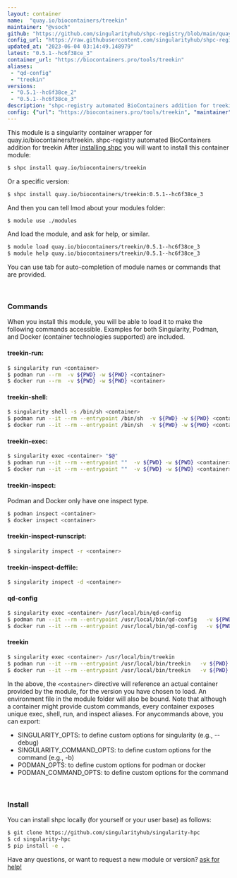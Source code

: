 ```yaml
---
layout: container
name:  "quay.io/biocontainers/treekin"
maintainer: "@vsoch"
github: "https://github.com/singularityhub/shpc-registry/blob/main/quay.io/biocontainers/treekin/container.yaml"
config_url: "https://raw.githubusercontent.com/singularityhub/shpc-registry/main/quay.io/biocontainers/treekin/container.yaml"
updated_at: "2023-06-04 03:14:49.148979"
latest: "0.5.1--hc6f38ce_3"
container_url: "https://biocontainers.pro/tools/treekin"
aliases:
 - "qd-config"
 - "treekin"
versions:
 - "0.5.1--hc6f38ce_2"
 - "0.5.1--hc6f38ce_3"
description: "shpc-registry automated BioContainers addition for treekin"
config: {"url": "https://biocontainers.pro/tools/treekin", "maintainer": "@vsoch", "description": "shpc-registry automated BioContainers addition for treekin", "latest": {"0.5.1--hc6f38ce_3": "sha256:cbccc9ce38c3cfd6de133631df629f51797d709a3d877a0f4bebc7612e475738"}, "tags": {"0.5.1--hc6f38ce_2": "sha256:98a3ac9e950a5636288d1cf83bb1e331cc9336d8e8336a479936e094843ac865", "0.5.1--hc6f38ce_3": "sha256:cbccc9ce38c3cfd6de133631df629f51797d709a3d877a0f4bebc7612e475738"}, "docker": "quay.io/biocontainers/treekin", "aliases": {"qd-config": "/usr/local/bin/qd-config", "treekin": "/usr/local/bin/treekin"}}
---
```


This module is a singularity container wrapper for quay.io/biocontainers/treekin.
shpc-registry automated BioContainers addition for treekin
After [installing shpc](#install) you will want to install this container module:


```bash
$ shpc install quay.io/biocontainers/treekin
```

Or a specific version:

```bash
$ shpc install quay.io/biocontainers/treekin:0.5.1--hc6f38ce_3
```

And then you can tell lmod about your modules folder:

```bash
$ module use ./modules
```

And load the module, and ask for help, or similar.

```bash
$ module load quay.io/biocontainers/treekin/0.5.1--hc6f38ce_3
$ module help quay.io/biocontainers/treekin/0.5.1--hc6f38ce_3
```

You can use tab for auto-completion of module names or commands that are provided.

<br>

### Commands

When you install this module, you will be able to load it to make the following commands accessible.
Examples for both Singularity, Podman, and Docker (container technologies supported) are included.

#### treekin-run:

```bash
$ singularity run <container>
$ podman run --rm  -v ${PWD} -w ${PWD} <container>
$ docker run --rm  -v ${PWD} -w ${PWD} <container>
```

#### treekin-shell:

```bash
$ singularity shell -s /bin/sh <container>
$ podman run --it --rm --entrypoint /bin/sh  -v ${PWD} -w ${PWD} <container>
$ docker run --it --rm --entrypoint /bin/sh  -v ${PWD} -w ${PWD} <container>
```

#### treekin-exec:

```bash
$ singularity exec <container> "$@"
$ podman run --it --rm --entrypoint ""  -v ${PWD} -w ${PWD} <container> "$@"
$ docker run --it --rm --entrypoint ""  -v ${PWD} -w ${PWD} <container> "$@"
```

#### treekin-inspect:

Podman and Docker only have one inspect type.

```bash
$ podman inspect <container>
$ docker inspect <container>
```

#### treekin-inspect-runscript:

```bash
$ singularity inspect -r <container>
```

#### treekin-inspect-deffile:

```bash
$ singularity inspect -d <container>
```


#### qd-config

```bash
$ singularity exec <container> /usr/local/bin/qd-config
$ podman run --it --rm --entrypoint /usr/local/bin/qd-config   -v ${PWD} -w ${PWD} <container> -c " $@"
$ docker run --it --rm --entrypoint /usr/local/bin/qd-config   -v ${PWD} -w ${PWD} <container> -c " $@"
```


#### treekin

```bash
$ singularity exec <container> /usr/local/bin/treekin
$ podman run --it --rm --entrypoint /usr/local/bin/treekin   -v ${PWD} -w ${PWD} <container> -c " $@"
$ docker run --it --rm --entrypoint /usr/local/bin/treekin   -v ${PWD} -w ${PWD} <container> -c " $@"
```



In the above, the `<container>` directive will reference an actual container provided
by the module, for the version you have chosen to load. An environment file in the
module folder will also be bound. Note that although a container
might provide custom commands, every container exposes unique exec, shell, run, and
inspect aliases. For anycommands above, you can export:

 - SINGULARITY_OPTS: to define custom options for singularity (e.g., --debug)
 - SINGULARITY_COMMAND_OPTS: to define custom options for the command (e.g., -b)
 - PODMAN_OPTS: to define custom options for podman or docker
 - PODMAN_COMMAND_OPTS: to define custom options for the command

<br>

### Install

You can install shpc locally (for yourself or your user base) as follows:

```bash
$ git clone https://github.com/singularityhub/singularity-hpc
$ cd singularity-hpc
$ pip install -e .
```

Have any questions, or want to request a new module or version? [ask for help!](https://github.com/singularityhub/singularity-hpc/issues)